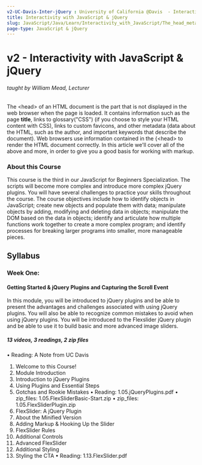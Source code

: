 ```yaml
---
v2-UC-Davis-Inter-jQuery : University of California @Davis  - Interactivity with JavaScript & jQuery
title: Interactivity with JavaScript & jQuery
slug: JavaScript/Java/Learn/Interactivity_with_JavaScript/The_head_metadata_in_HTML
page-type: JavaScript & jQuery
---
```


<h1>v2 - Interactivity with JavaScript & jQuery</h1>
<h6>taught by William Mead, Lecturer</h6>

The &lt;head&gt; of an HTML document is the part that is not displayed in the web browser when the page is loaded. It contains information such 
as the page <b>title</b>, links to glossary("CSS")
(if you choose to style your HTML content with CSS), links to custom favicons, and other metadata (data about the HTML, such as the author, and 
important keywords that describe the document). Web browsers use information contained in the {&lt;head&gt;  to render the HTML document correctly. 
In this article we'll cover all of the above and more, in order to give you a good basis for working with markup.

<h3>About this Course</h3>

This course is the third in our JavaScript for Beginners Specialization. The scripts will become more complex and introduce more complex jQuery 
plugins. You will have several challenges to practice your skills throughout the course. The course objectives include how to identify objects 
in JavaScript; create new objects and populate them with data; manipulate objects by adding, modifying and deleting data in objects; manipulate 
the DOM based on the data in objects; identify and articulate how multiple functions work together to create a more complex program; and identify 
processes for breaking larger programs into smaller, more manageable pieces.

<h2>Syllabus</h2>

<h3>Week One:</h3>
<h4>Getting Started & jQuery Plugins and Capturing the Scroll Event</h4>

<p>In this module, you will be introduced to jQuery plugins and be able to present the advantages and challenges associated with using jQuery plugins. 
You will also be able to recognize common mistakes to avoid when using jQuery plugins. You will be introduced to the Flexslider jQuery plugin and 
be able to use it to build basic and more advanced image sliders.</p>

<h5>13 videos, 3 readings, 2 zip files</h5>
  •	Reading: A Note from UC Davis

  1.	Welcome to this Course!
  2.	Module Introduction
  3.	Introduction to jQuery Plugins
  4.	Using Plugins and Essential Steps
  5.	Gotchas and Rookie Mistakes
    •	Reading: 1.05.jQueryPlugins.pdf
    •	zip_files: 1.05.FlexSliderBasic-Start.zip
    •	zip_files: 1.05.FlexSliderPlugin.zip
  7.	FlexSlider: A jQuery Plugin
  8.	About the Minified Version
  9.	Adding Markup & Hooking Up the Slider
  10.	FlexSlider Rules
  11.	Additional Controls
  12.	Advanced FlexSlider
  13.	Additional Styling
  14.	Styling the CTA
    •	Reading: 1.13.FlexSlider.pdf




